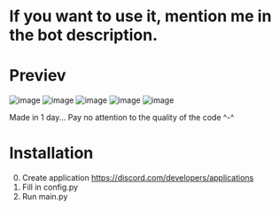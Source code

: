 # If you want to use it, mention me in the bot description.
# Previev
![image](https://github.com/nichind/DanbooruBot/assets/77118710/47bc36e3-b259-4df6-b50e-d6d34f87612f)
![image](https://github.com/nichind/DanbooruBot/assets/77118710/f88f7454-d2e5-42d1-bcfd-002429d45c62)
![image](https://github.com/nichind/DanbooruBot/assets/77118710/81161177-3a86-4cfa-bb09-ec6e410610df)
![image](https://github.com/nichind/DanbooruBot/assets/77118710/4f50653c-d2ba-484e-93fc-8242f90aa3ac)
![image](https://github.com/nichind/DanbooruBot/assets/77118710/b558ec8d-7281-4314-a1c8-62c50a167c92)


Made in 1 day...  Pay no attention to the quality of the code ^-^

# Installation

0. Create application https://discord.com/developers/applications
1. Fill in config.py
2. Run main.py
